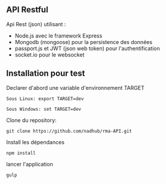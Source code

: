 ## API Restful  
Api Rest (json) utilisant :

- Node.js avec le framework Express
- Mongodb (mongoose) pour la persistence des données
- passport.js et JWT (json web token) pour l'authentification
- socket.io pour le websocket

## Installation pour test

Declarer d'abord une variable d'environnement TARGET
```
Sous Linux: export TARGET=dev
```
```
Sous Windows: set TARGET=dev
```
Clone du repository: 
```
git clone https://github.com/nadhub/rma-API.git
```
Install les dépendances 

```
npm install
``` 
lancer l'application 
```
gulp
```

